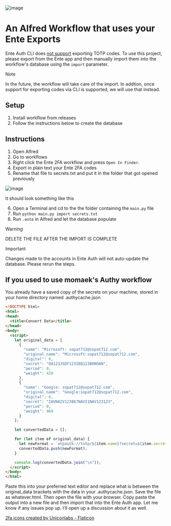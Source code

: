![image](https://github.com/user-attachments/assets/5900500b-dd84-45c4-8bee-af18375256f5)


# An Alfred Workflow that uses your Ente Exports

Ente Auth CLI does [not support](https://github.com/ente-io/ente/discussions/716) exporting TOTP codes. To use this project, please export from the Ente app and then manually import them into the workflow's database using the `import` parameter.

> [!NOTE]
> In the future, the workflow will take care of the import.
> In addtion, once support for exporting codes via CLI is supported, we will use that instead.

## Setup

1. Install workflow from releases
2. Follow the instructions below to create the database

## Instructions

1. Open Alfred
2. Go to workflows
3. Right click the Ente 2FA workflow and press `Open In Finder`.
4. Export in plain text your Ente 2FA codes
5. Rename that file to secrets.txt and put it in the folder that got opened previously

![image](https://github.com/user-attachments/assets/d59a18a1-e63d-4206-9f87-fae9dbb11877)

It should look something like this
  
6. Open a Terminal and cd to the the folder containing the `main.py` file
7. Run `python main.py import secrets.txt`
8. Run `.ente` in Alfred and let the database populate

> [!WARNING]
> DELETE THE FILE AFTER THE IMPORT IS COMPLETE


> [!IMPORTANT]
> Changes made to the accounts in Ente Auth will not auto-update the database. Please rerun the steps.


## If you used to use momaek's Authy workflow

You already have a saved copy of the secrets on your machine, stored in your home directory named .authycache.json

```html
<!DOCTYPE html>
<html>
<head>
  <title>Convert Data</title>
</head>
<body>
  <script>
    let original_data = [
      {
        "name": "Microsoft: sopat712@sopat712.com",
        "original_name": "Microsoft:sopat712@sopat712.com",
        "digital": 6,
        "secret": "OA123JSDF123IBQ123BONOAN",
        "period": 0,
        "weight": 420
      },
      {
        "name": "Google: sopat712@sopat712.com",
        "original_name": "Google:sopat712@sopat712.com",
        "digital": 6,
        "secret": "IAVNAIV123867NAVI1NAV123123",
        "period": 0,
        "weight": 969
      }
    ];

    let convertedData = [];

    for (let item of original_data) {
      let newFormat = `otpauth://totp/${item.name}?secret=${item.secret}`;
      convertedData.push(newFormat);
    }

    console.log(convertedData.join("\n"));
  </script>
</body>
</html>
```

Paste this into your preferred text editor and replace what is between the original_data brackets with the data in your .authycache.json. Save the file as whatever.html. Then open the file with your browser. Copy paste the output into a new file and then import that into the Ente Auth app. Let me know if any issues pop up. I'll open up a discussion about it as well.

<a href="https://www.flaticon.com/free-icons/2fa" title="2fa icons">2fa icons created by Uniconlabs - Flaticon</a>
